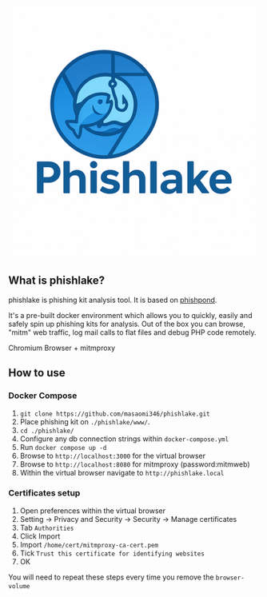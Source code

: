 <p align="center"><img src="./logo.png"></p>

## What is phishlake?
phishlake is phishing kit analysis tool.
It is based on [phishpond](https://github.com/zerofox-oss/phishpond).

It's a pre-built docker environment which allows you to quickly, easily and safely spin up phishing kits for analysis. Out of the box you can browse, "mitm" web traffic, log mail calls to flat files and debug PHP code remotely.

Chromium Browser + mitmproxy

## How to use
### Docker Compose
1. `git clone https://github.com/masaomi346/phishlake.git`
2. Place phishing kit on `./phishlake/www/`.
3. `cd ./phishlake/`
4. Configure any db connection strings within `docker-compose.yml`
5. Run `docker compose up -d`
6. Browse to `http://localhost:3000` for the virtual browser
7. Browse to `http://localhost:8080` for mitmproxy (password:mitmweb)
8. Within the virtual browser navigate to `http://phishlake.local`

### Certificates setup
1. Open preferences within the virtual browser
2. Setting -> Privacy and Security -> Security -> Manage certificates
3. Tab `Authorities`
4. Click Import
5. Import `/home/cert/mitmproxy-ca-cert.pem`
6. Tick `Trust this certificate for identifying websites`
7. OK

You will need to repeat these steps every time you remove the `browser-volume`
